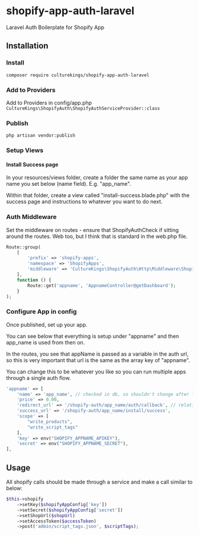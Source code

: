 # shopify-app-auth-laravel
Laravel Auth Boilerplate for Shopify App

## Installation
### Install
`composer require culturekings/shopify-app-auth-laravel`

### Add to Providers
Add to Providers in config/app.php
`CultureKings\ShopifyAuth\ShopifyAuthServiceProvider::class`

### Publish
`php artisan vendor:publish`

### Setup Views
#### Install Success page
In your resources/views folder, create a folder the same name as your app name you set below (name field). E.g. "app_name".

Within that folder, create a view called "install-success.blade.php" with the success page and instructions to whatever you want to do next.

### Auth Middleware
Set the middleware on routes - ensure that ShopifyAuthCheck if sitting around the routes. Web too, but I think that is standard in the web.php file.
```php
Route::group(
    [
        'prefix' => 'shopify-apps',
        'namespace' => 'ShopifyApps',
        'middleware' => 'CultureKings\ShopifyAuth\Http\Middleware\ShopifyAuthCheck'
    ],
    function () {
        Route::get('appname', 'AppnameController@getDashboard');
    }
);
```

### Configure App in config
Once published, set up your app.

You can see below that everything is setup under "appname" and then app_name is used from then on.

In the routes, you see that appName is passed as a variable in the auth url, so this is very important that url is the same as the array key of "appname". 

You can change this to be whatever you like so you can run multiple apps through a single auth flow.
```php
'appname' => [
    'name' => 'app_name', // checked in db, so shouldn't change after launch
    'price' => 0.00,
    'redirect_url' => '/shopify-auth/app_name/auth/callback', // relative uri
    'success_url' => '/shopify-auth/app_name/install/success',
    'scope' => [
        "write_products",
        "write_script_tags"
    ],
    'key' => env("SHOPIFY_APPNAME_APIKEY"),
    'secret' => env("SHOPIFY_APPNAME_SECRET"),
],
```

## Usage
All shopify calls should be made through a service and make a call similar to below:
```php
$this->shopify
    ->setKey($shopifyAppConfig['key'])
    ->setSecret($shopifyAppConfig['secret'])
    ->setShopUrl($shopUrl)
    ->setAccessToken($accessToken)
    ->post('admin/script_tags.json', $scriptTags);
```